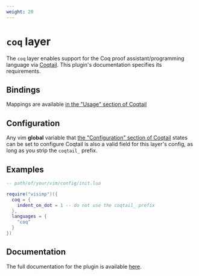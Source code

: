 ```yaml
---
weight: 20
---
```


# `coq` layer

The `coq` layer enables support for the Coq proof assistant/programming
language via [Coqtail](https://github.com/whonore/Coqtail). This plugin's
documentation specifies its requirements.

## Bindings

Mappings are available [in the "Usage" section of Coqtail](https://github.com/whonore/Coqtail#usage)

## Configuration

Any vim **global** variable that [the "Configuration" section of Coqtail](https://github.com/whonore/Coqtail#configuration)
states can be set to configure Coqtail is also a valid field for this layer's
config, as long as you strip the `coqtail_` prefix.

## Examples

```lua
-- path/of/your/vim/config/init.lua

require("visimp")({
  coq = {
    indent_on_dot = 1 -- do not use the coqtail_ prefix
  },
  languages = {
    "coq"
  }
})
```

## Documentation

The full documentation for the plugin is available
[here](https://github.com/whonore/Coqtail/blob/main/doc/coqtail.txt).
